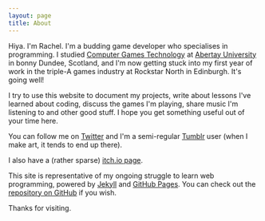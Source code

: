 ```yaml
---
layout: page
title: About
---
```


Hiya. I'm Rachel. I'm a budding game developer who specialises in programming. I studied [Computer Games Technology](http://www.abertay.ac.uk/courses//ug/comopgamestech/) at [Abertay University](http://www.abertay.ac.uk/) in bonny Dundee, Scotland, and I'm now getting stuck into my first year of work in the triple-A games industry at Rockstar North in Edinburgh. It's going well!

I try to use this website to document my projects, write about lessons I've learned about coding, discuss the games I'm playing, share music I'm listening to and other good stuff. I hope you get something useful out of your time here.

You can follow me on [Twitter](https://twitter.com/nershly) and I'm a semi-regular [Tumblr](http://nershly.tumblr.com/) user (when I make art, it tends to end up there).

I also have a (rather sparse) [itch.io page](http://inertia.itch.io/).

This site is representative of my ongoing struggle to learn web programming, powered by [Jekyll](https://jekyllrb.com/) and [GitHub Pages](https://pages.github.com/). You can check out the [repository on GitHub](https://github.com/rachelnertia/rachelnertia.github.io) if you wish.

Thanks for visiting.
